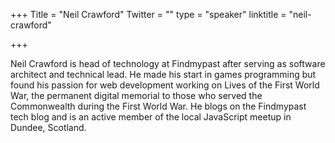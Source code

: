 +++
Title = "Neil Crawford"
Twitter = ""
type = "speaker"
linktitle = "neil-crawford"

+++

Neil Crawford is head of technology at Findmypast after serving as software architect and technical lead. He made his start in games programming but found his passion for web development working on Lives of the First World War, the permanent digital memorial to those who served the Commonwealth during the First World War. He blogs on the Findmypast tech blog and is an active member of the local JavaScript meetup in Dundee, Scotland.

